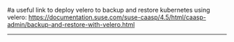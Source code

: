 #a useful link to deploy velero to backup and restore kubernetes using velero:
https://documentation.suse.com/suse-caasp/4.5/html/caasp-admin/backup-and-restore-with-velero.html
*************************
